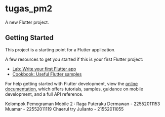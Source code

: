 # tugas_pm2

A new Flutter project.

## Getting Started

This project is a starting point for a Flutter application.

A few resources to get you started if this is your first Flutter project:

- [Lab: Write your first Flutter app](https://docs.flutter.dev/get-started/codelab)
- [Cookbook: Useful Flutter samples](https://docs.flutter.dev/cookbook)

For help getting started with Flutter development, view the
[online documentation](https://docs.flutter.dev/), which offers tutorials,
samples, guidance on mobile development, and a full API reference.

Kelompok Pemograman Mobile 2 : 
Raga Puteraku Dermawan - 22552011153
Muamar - 22552011119
Chaerul try Julianto - 21552011055